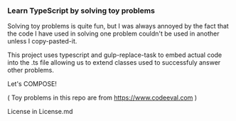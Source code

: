 ### Learn TypeScript by solving toy problems


Solving toy problems is quite fun, but I was always annoyed by the fact that the code I have used in solving one problem couldn't be used in another unless I copy-pasted-it.

This project uses typescript and gulp-replace-task to embed actual code into the .ts
file allowing us to extend classes used to successfuly answer other problems.  

Let's COMPOSE!

( Toy problems in this repo are from https://www.codeeval.com )

License in License.md